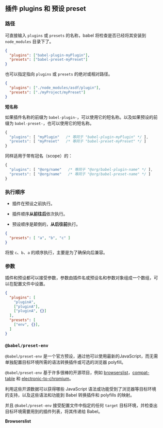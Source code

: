 
## 插件 plugins 和 预设 preset

### 路径

可直接输入 `plugins` 或 `presets` 的名称，babel 将检查是否已经将其安装到 `node_modules` 目录下了。

```json
{
  "plugins": ["babel-plugin-myPlugin"],
  "presets": ["babel-preset-myPreset"]
}
```

也可以指定指向 `plugins` 或 `presets` 的绝对或相对路径。

```json
{
  "plugins": ["./node_modules/asdf/plugin"],
  "presets": ["./myProject/myPreset"]
}
```

**短名称**

如果插件名称的前缀为 `babel-plugin-`，可以使用它的短名称。以及如果预设的前缀为 `babel-preset-`，也可以使用它的短名称。

```js
{
  "plugins": [ "myPlugin"   /* 等同于 "babel-plugin-myPlugin" */ ],
  "presets": [ "myPreset"   /* 等同于 "babel-preset-myPreset" */ ]
}
```

同样适用于带有冠名（scope）的：

```js
{
  "plugins": [ "@org/name"   /* 等同于 "@org/babel-plugin-name" */ ],
  "presets": [ "@org/name"   /* 等同于 "@org/babel-preset-name" */ ]
}
```

### 执行顺序

- 插件在预设之前执行。

- 插件顺序**从前往后**依次执行。

- 预设顺序是颠倒的，**从后往前**执行。

```json
{
  "presets": [ "a", "b", "c" ]
}
```

将按 `c`、`b`、`a` 的顺序执行，主要是为了确保向后兼容。

### 参数

插件和预设都可以接受参数，参数由插件名或预设名和参数对象组成一个数组，可以在配置文件中设置。

```json
{
  "plugins": [
    "pluginA", 
    ["pluginA"], 
    ["pluginA", {}]
  ],
  "presets": [
    ["env", {}],
  ]
}
```

### `@babel/preset-env`

`@babel/preset-env` 是一个官方预设，通过他可以使用最新的JavaScript，而无需单独配置目标环境所需的语法转换插件或可选的浏览器 polyfill。

`@babel/preset-env` 基于许多很棒的开源项目，例如 [browserslist][1]，[compat-table][2] 和 [electronic-to-chromium][3]。

利用这些开源数据可以获得哪些 JavaScript 语法或功能受到了浏览器等目标环境的支持，以及这些语法和功能到 Babel 转换插件和 polyfills 的映射。

并且 `@babel/preset-env` 接受配置文件中指定的任何 `target` 目标环境，并检查出目标环境需要用到的插件列表，将其传递给 Babel。

**Browserslist**





[1]: https://github.com/browserslist/browserslist

[2]: https://github.com/kangax/compat-table

[3]: https://github.com/Kilian/electron-to-chromium



